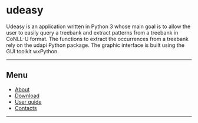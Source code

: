 # udeasy

Udeasy is an application written in Python 3 whose main goal is to allow
the user to easily query a treebank and extract patterns from a treebank in
CoNLL-U format.
The functions to extract the occurrences from a treebank rely on the udapi
Python package. The graphic interface is built using the GUI toolkit
wxPython.

___

## Menu

* [About](about.md)
* [Download](download.md)
* [User guide](user_guide.md)
* [Contacts](contacts.md)

___
